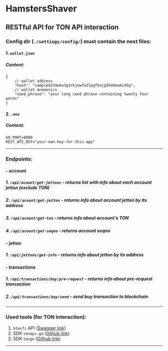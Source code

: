 # HamstersShaver

## RESTful API for TON API interaction


### Config dir (`./settings/config/`) must contain the next files:

#### 1. `wallet.json`
##### Content:

```json5
{
	// wallet address
	"hash": "sample4ch9wko3g3rkjowfw3lpgfkejg5h49eomi45g",
	// wallet mnemonics
	"seed_phrase": "your long seed phrase containing twenty four words"
}
```

#### 2. `.env`
##### Content:

```dotenv
GO_PORT=8000
REST_API_KEY="your-own-key-for-this-app"
```

<hr>

### Endpoints:
#### - account
##### 1. `/api/acount/get-jettons` - returns list with info about each account jetton (exclude TON)
##### 2. `/api/acount/get-jetton` - returns info about account jetton by its address
##### 3. `/api/acount/get-ton` - returns info about account's TON
##### 4. `/api/acount/get-seqno` - returns account seqno

#### - jetton
##### 1. `/api/jettons/get-info` - returns info about jetton by its address

#### - transactions
##### 1. `/api/transactions/buy/pre-request` - returns info about pre-request transaction
##### 2. `/api/transactions/buy/send` - send buy transaction to blockchain

<hr>

### Used tools (for TON interaction):

1. `Stonfi` API ([Swagger link](https://api.ston.fi/swagger-ui/))
2. SDK `tonapi-go` ([Github link](https://github.com/tonkeeper/tonapi-go))
3. SDK `tongo` ([Github link](https://github.com/tonkeeper/tongo))

<hr>
